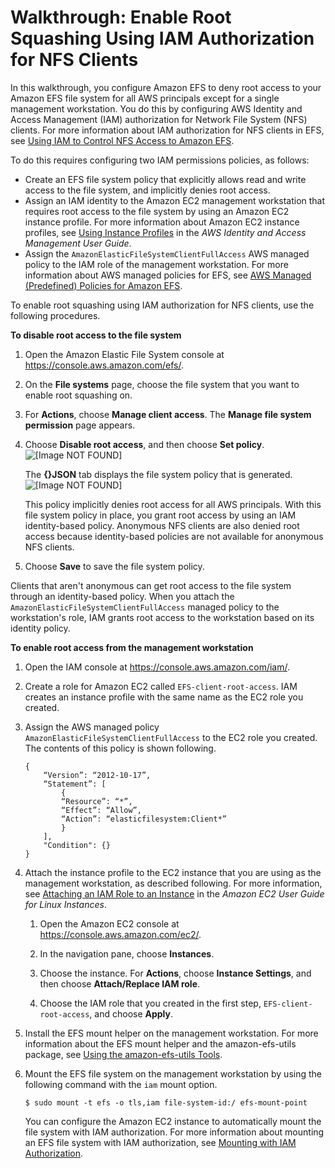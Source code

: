 # Walkthrough: Enable Root Squashing Using IAM Authorization for NFS Clients<a name="enable-root-squashing"></a>

In this walkthrough, you configure Amazon EFS to deny root access to your Amazon EFS file system for all AWS principals except for a single management workstation\. You do this by configuring AWS Identity and Access Management \(IAM\) authorization for Network File System \(NFS\) clients\. For more information about IAM authorization for NFS clients in EFS, see [Using IAM to Control NFS Access to Amazon EFS](iam-access-control-nfs-efs.md)\. 

To do this requires configuring two IAM permissions policies, as follows:
+ Create an EFS file system policy that explicitly allows read and write access to the file system, and implicitly denies root access\.
+ Assign an IAM identity to the Amazon EC2 management workstation that requires root access to the file system by using an Amazon EC2 instance profile\. For more information about Amazon EC2 instance profiles, see [Using Instance Profiles](https://docs.aws.amazon.com/IAM/latest/UserGuide/id_roles_use_switch-role-ec2_instance-profiles.html) in the *AWS Identity and Access Management User Guide*\.
+ Assign the `AmazonElasticFileSystemClientFullAccess` AWS managed policy to the IAM role of the management workstation\. For more information about AWS managed policies for EFS, see [AWS Managed \(Predefined\) Policies for Amazon EFS](access-control-managing-permissions.md#access-policy-examples-aws-managed)\.

To enable root squashing using IAM authorization for NFS clients, use the following procedures\.

**To disable root access to the file system**

1. Open the Amazon Elastic File System console at [https://console\.aws\.amazon\.com/efs/](https://console.aws.amazon.com/efs/)\.

1. On the **File systems** page, choose the file system that you want to enable root squashing on\.

1. For **Actions**, choose **Manage client access**\. The **Manage file system permission** page appears\.

1. Choose **Disable root access**, and then choose **Set policy**\.  
![\[Image NOT FOUND\]](http://docs.aws.amazon.com/efs/latest/ug/images/set-root-squash-console.png)

   The **\{\}JSON** tab displays the file system policy that is generated\.  
![\[Image NOT FOUND\]](http://docs.aws.amazon.com/efs/latest/ug/images/root-squash-json.png)

   This policy implicitly denies root access for all AWS principals\. With this file system policy in place, you grant root access by using an IAM identity\-based policy\. Anonymous NFS clients are also denied root access because identity\-based policies are not available for anonymous NFS clients\.

1. Choose **Save** to save the file system policy\.

Clients that aren't anonymous can get root access to the file system through an identity\-based policy\. When you attach the `AmazonElasticFileSystemClientFullAccess` managed policy to the workstation's role, IAM grants root access to the workstation based on its identity policy\.

**To enable root access from the management workstation**

1. Open the IAM console at [https://console\.aws\.amazon\.com/iam/](https://console.aws.amazon.com/iam/)\.

1. Create a role for Amazon EC2 called `EFS-client-root-access`\. IAM creates an instance profile with the same name as the EC2 role you created\.

1. Assign the AWS managed policy `AmazonElasticFileSystemClientFullAccess` to the EC2 role you created\. The contents of this policy is shown following\.

   ```
   {
       “Version”: “2012-10-17”,
       “Statement”: [
           {
           “Resource”: “*”,
           “Effect”: “Allow”,
           “Action”: “elasticfilesystem:Client*”
           }
       ],
       "Condition": {}
   }
   ```

1. Attach the instance profile to the EC2 instance that you are using as the management workstation, as described following\. For more information, see [Attaching an IAM Role to an Instance](https://docs.aws.amazon.com/AWSEC2/latest/UserGuide/iam-roles-for-amazon-ec2.html#attach-iam-role) in the *Amazon EC2 User Guide for Linux Instances*\.

   1. Open the Amazon EC2 console at [https://console\.aws\.amazon\.com/ec2/](https://console.aws.amazon.com/ec2/)\.

   1. In the navigation pane, choose **Instances**\.

   1. Choose the instance\. For **Actions**, choose **Instance Settings**, and then choose **Attach/Replace IAM role**\.

   1. Choose the IAM role that you created in the first step, `EFS-client-root-access`, and choose **Apply**\.

1. Install the EFS mount helper on the management workstation\. For more information about the EFS mount helper and the amazon\-efs\-utils package, see [Using the amazon\-efs\-utils Tools](using-amazon-efs-utils.md)\.

1. Mount the EFS file system on the management workstation by using the following command with the `iam` mount option\.

   ```
   $ sudo mount -t efs -o tls,iam file-system-id:/ efs-mount-point
   ```

   You can configure the Amazon EC2 instance to automatically mount the file system with IAM authorization\. For more information about mounting an EFS file system with IAM authorization, see [Mounting with IAM Authorization](mounting-fs.md#mounting-IAM-option)\.